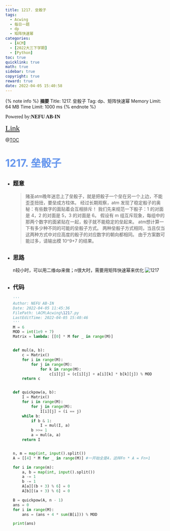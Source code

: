 ```yaml
---
title: 1217. 垒骰子
tags:
  - Acwing
  - 每日一题
  - dp
  - 矩阵快速幂
categories:
  - [ACM]
  - [2022大三下学期]
  - [Python]
toc: true
quicklink: true
math: true
sidebar: true
copyright: true
reward: true
date: 2022-04-05 15:40:58
---
```



{% note info %}
**摘要**
Title: 1217. 垒骰子
Tag: dp、矩阵快速幂
Memory Limit: 64 MB
Time Limit: 1000 ms
{% endnote %}
<!-- more -->

<font size=3 face=楷体>Powered by:**NEFU AB-IN**</font>

<font color=#FFA500 size=5 face=楷体>[Link](https://www.acwing.com/problem/content/1219/)</font>

@[TOC](文章目录)

# <font color=#6495ED size=6>1217. 垒骰子</font>

* ## <font size=4 face=粗体>题意</font>

  >赌圣atm晚年迷恋上了垒骰子，就是把骰子一个垒在另一个上边，不能歪歪扭扭，要垒成方柱体。
  >经过长期观察，atm 发现了稳定骰子的奥秘：有些数字的面贴着会互相排斥！
  >我们先来规范一下骰子：1 的对面是 4，2 的对面是 5，3 的对面是 6。
  >假设有 m 组互斥现象，每组中的那两个数字的面紧贴在一起，骰子就不能稳定的垒起来。
  >atm想计算一下有多少种不同的可能的垒骰子方式。
  >两种垒骰子方式相同，当且仅当这两种方式中对应高度的骰子的对应数字的朝向都相同。
  >由于方案数可能过多，请输出模 10^9+7 的结果。

* ## <font size=4 face=粗体>思路</font>

  n较小时，可以用二维dp来做；n很大时，需要用矩阵快速幂来优化
  ![1217](https://oss.ab-in.cn/Pictures/1217.png)

* ## <font size=4 face=粗体>代码</font>

  ```python
  '''
  Author: NEFU AB-IN
  Date: 2022-04-05 11:45:36
  FilePath: \ACM\Acwing\1217.py
  LastEditTime: 2022-04-05 15:40:46
  '''
  M = 6
  MOD = int(1e9 + 7)
  Matrix = lambda: [[0] * M for _ in range(M)]


  def mul(a, b):
      c = Matrix()
      for i in range(M):
          for j in range(M):
              for k in range(M):
                  c[i][j] = (c[i][j] + a[i][k] * b[k][j]) % MOD
      return c


  def quickpow(a, b):
      I = Matrix()
      for i in range(M):
          for j in range(M):
              I[i][j] = (i == j)
      while b:
          if b & 1:
              I = mul(I, a)
          b >>= 1
          a = mul(a, a)
      return I


  n, m = map(int, input().split())
  A = [[4] * M for _ in range(M)] #一开始全是4，这样Fn * A = Fn+1

  for i in range(m):
      a, b = map(int, input().split())
      a -= 1
      b -= 1
      A[a][(b + 3) % 6] = 0
      A[b][(a + 3) % 6] = 0

  B = quickpow(A, n - 1)
  ans = 0
  for i in range(M):
      ans = (ans + 4 * sum(B[i])) % MOD

  print(ans)
  ```